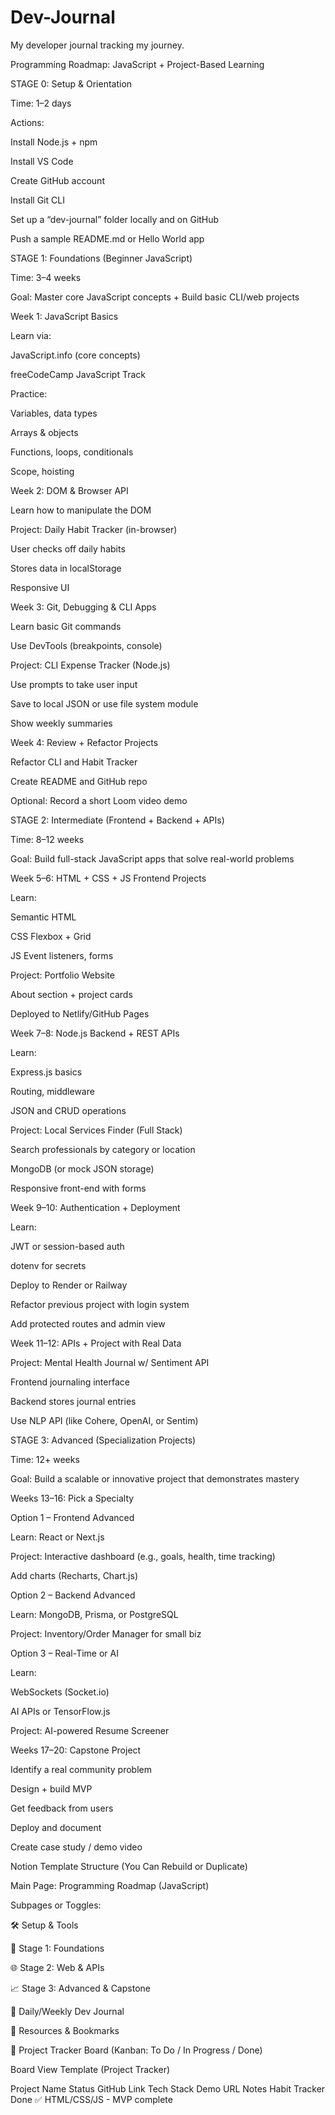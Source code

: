 # Dev-Journal
My developer journal tracking my journey.

Programming Roadmap: JavaScript + Project-Based Learning

STAGE 0: Setup & Orientation

Time: 1–2 days

Actions:

Install Node.js + npm

Install VS Code

Create GitHub account

Install Git CLI

Set up a “dev-journal” folder locally and on GitHub

Push a sample README.md or Hello World app

STAGE 1: Foundations (Beginner JavaScript)

Time: 3–4 weeks

Goal: Master core JavaScript concepts + Build basic CLI/web projects

Week 1: JavaScript Basics

Learn via:

JavaScript.info (core concepts)

freeCodeCamp JavaScript Track

Practice:

Variables, data types

Arrays & objects

Functions, loops, conditionals

Scope, hoisting

Week 2: DOM & Browser API

Learn how to manipulate the DOM

Project: Daily Habit Tracker (in-browser)

User checks off daily habits

Stores data in localStorage

Responsive UI

Week 3: Git, Debugging & CLI Apps

Learn basic Git commands

Use DevTools (breakpoints, console)

Project: CLI Expense Tracker (Node.js)

Use prompts to take user input

Save to local JSON or use file system module

Show weekly summaries

Week 4: Review + Refactor Projects

Refactor CLI and Habit Tracker

Create README and GitHub repo

Optional: Record a short Loom video demo

STAGE 2: Intermediate (Frontend + Backend + APIs)

Time: 8–12 weeks

Goal: Build full-stack JavaScript apps that solve real-world problems

Week 5–6: HTML + CSS + JS Frontend Projects

Learn:

Semantic HTML

CSS Flexbox + Grid

JS Event listeners, forms

Project: Portfolio Website

About section + project cards

Deployed to Netlify/GitHub Pages

Week 7–8: Node.js Backend + REST APIs

Learn:

Express.js basics

Routing, middleware

JSON and CRUD operations

Project: Local Services Finder (Full Stack)

Search professionals by category or location

MongoDB (or mock JSON storage)

Responsive front-end with forms

Week 9–10: Authentication + Deployment

Learn:

JWT or session-based auth

dotenv for secrets

Deploy to Render or Railway

Refactor previous project with login system

Add protected routes and admin view

Week 11–12: APIs + Project with Real Data

Project: Mental Health Journal w/ Sentiment API

Frontend journaling interface

Backend stores journal entries

Use NLP API (like Cohere, OpenAI, or Sentim)

STAGE 3: Advanced (Specialization Projects)

Time: 12+ weeks

Goal: Build a scalable or innovative project that demonstrates mastery

Weeks 13–16: Pick a Specialty

Option 1 – Frontend Advanced

Learn: React or Next.js

Project: Interactive dashboard (e.g., goals, health, time tracking)

Add charts (Recharts, Chart.js)

Option 2 – Backend Advanced

Learn: MongoDB, Prisma, or PostgreSQL

Project: Inventory/Order Manager for small biz

Option 3 – Real-Time or AI

Learn:

WebSockets (Socket.io)

AI APIs or TensorFlow.js

Project: AI-powered Resume Screener

Weeks 17–20: Capstone Project

Identify a real community problem

Design + build MVP

Get feedback from users

Deploy and document

Create case study / demo video

Notion Template Structure (You Can Rebuild or Duplicate)

Main Page: Programming Roadmap (JavaScript)

Subpages or Toggles:

🛠 Setup & Tools

🚀 Stage 1: Foundations

🌐 Stage 2: Web & APIs

📈 Stage 3: Advanced & Capstone

📓 Daily/Weekly Dev Journal

🔗 Resources & Bookmarks

🎯 Project Tracker Board (Kanban: To Do / In Progress / Done)

Board View Template (Project Tracker)

Project Name	Status	GitHub Link	Tech Stack	Demo URL	Notes
Habit Tracker	Done	✅	HTML/CSS/JS	-	MVP complete

